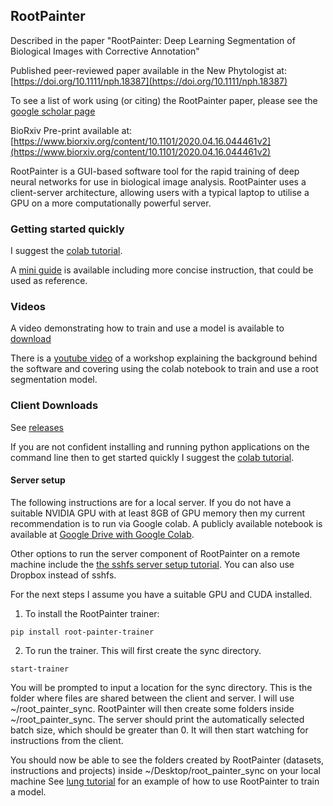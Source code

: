## RootPainter

Described in the paper "RootPainter: Deep Learning Segmentation of Biological Images with Corrective Annotation"

Published peer-reviewed paper available in the New Phytologist at:
[https://doi.org/10.1111/nph.18387](https://doi.org/10.1111/nph.18387)

To see a list of work using (or citing) the RootPainter paper, please see the [google scholar page](https://scholar.google.com/scholar?cites=12740268016453642124)

BioRxiv Pre-print available at:
[https://www.biorxiv.org/content/10.1101/2020.04.16.044461v2](https://www.biorxiv.org/content/10.1101/2020.04.16.044461v2)

RootPainter is a GUI-based software tool for the rapid training of deep neural networks for use in biological image analysis. 
RootPainter uses a client-server architecture, allowing users with a typical laptop to utilise a GPU on a more computationally powerful server.   

### Getting started quickly

 I suggest the [colab tutorial](https://colab.research.google.com/drive/104narYAvTBt-X4QEDrBSOZm_DRaAKHtA?usp=sharing).
 
 A [mini guide](https://github.com/Abe404/root_painter/blob/master/docs/mini_guide.md) is available including more concise instruction, that could be used as reference.
 
### Videos
A video demonstrating how to train and use a model is available to [download](https://nph.onlinelibrary.wiley.com/action/downloadSupplement?doi=10.1111%2Fnph.18387&file=nph18387-sup-0002-VideoS1.mp4)

There is a [youtube video](https://www.youtube.com/watch?v=73u73tBvRO4) of a workshop explaining the background behind the software and covering using the colab notebook to train and use a root segmentation model.


### Client Downloads

See [releases](https://github.com/Abe404/root_painter/releases) 

If you are not confident installing and running python applications on the command line then to get started quickly I suggest the [colab tutorial](https://colab.research.google.com/drive/104narYAvTBt-X4QEDrBSOZm_DRaAKHtA?usp=sharing).

#### Server setup 

The following instructions are for a local server. If you do not have a suitable NVIDIA GPU with at least 8GB of GPU memory then my current recommendation is to run via Google colab. A publicly available notebook is available at [Google Drive with Google Colab](https://colab.research.google.com/drive/104narYAvTBt-X4QEDrBSOZm_DRaAKHtA?usp=sharing).

Other options to run the server component of RootPainter on a remote machine include the [the sshfs server setup tutorial](https://github.com/Abe404/root_painter/blob/master/docs/server_setup_sshfs.md). You can also use Dropbox instead of sshfs.


For the next steps I assume you have a suitable GPU and CUDA installed.

1. To install the RootPainter trainer:

```
pip install root-painter-trainer
```

2. To run the trainer.  This will first create the sync directory.

```
start-trainer
```

You will be prompted to input a location for the sync directory. This is the folder where files are shared between the client and server. I will use ~/root_painter_sync.
RootPainter will then create some folders inside ~/root_painter_sync.
The server should print the automatically selected batch size, which should be greater than 0. It will then start watching for instructions from the client.

You should now be able to see the folders created by RootPainter (datasets, instructions and projects) inside ~/Desktop/root_painter_sync on your local machine 
See [lung tutorial](docs/cxr_lung_tutorial.md) for an example of how to use RootPainter to train a model.

